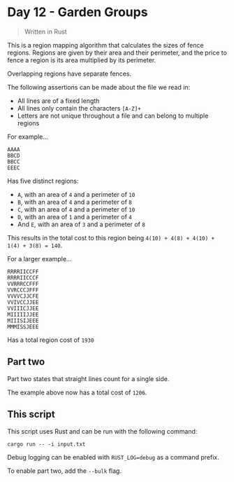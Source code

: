 # Day 12 - Garden Groups

> Written in Rust

This is a region mapping algorithm that calculates the sizes of fence regions. Regions are given
by their area and their perimeter, and the price to fence a region is its area multiplied by its
perimeter.

Overlapping regions have separate fences.

The following assertions can be made about the file we read in:

* All lines are of a fixed length
* All lines only contain the characters `[A-Z]+`
* Letters are not unique throughout a file and can belong to multiple regions

For example...

```text
AAAA
BBCD
BBCC
EEEC
```

Has five distinct regions:
* `A`, with an area of `4` and a perimeter of `10`
* `B`, with an area of `4` and a perimeter of `8`
* `C`, with an area of `4` and a perimeter of `10`
* `D`, with an area of `1` and a perimeter of `4`
* And `E`, with an area of `3` and a perimeter of `8`

This results in the total cost to this region being `4(10) + 4(8) + 4(10) + 1(4) + 3(8) = 140`.

For a larger example...

```text
RRRRIICCFF
RRRRIICCCF
VVRRRCCFFF
VVRCCCJFFF
VVVVCJJCFE
VVIVCCJJEE
VVIIICJJEE
MIIIIIJJEE
MIIISIJEEE
MMMISSJEEE
```

Has a total region cost of `1930`

## Part two

Part two states that straight lines count for a single side.

The example above now has a total cost of `1206`.

## This script

This script uses Rust and can be run with the following command:

```shell
cargo run -- -i input.txt
```

Debug logging can be enabled with `RUST_LOG=debug` as a command prefix.

To enable part two, add the `--bulk` flag.
